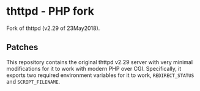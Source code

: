 # thttpd - PHP fork #
Fork of thttpd (v2.29 of 23May2018).

## Patches ##
This repository contains the original thttpd v2.29 server with very minimal modifications for it to work with modern PHP over CGI. Specifically, it exports two required environment variables for it to work, `REDIRECT_STATUS` and `SCRIPT_FILENAME`.